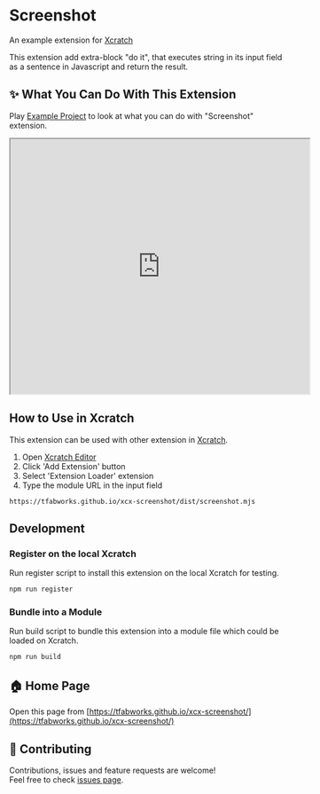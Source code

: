 # Screenshot
An example extension for [Xcratch](https://xcratch.github.io/)

This extension add extra-block "do it", that executes string in its input field as a sentence in Javascript and return the result.


## ✨ What You Can Do With This Extension

Play [Example Project](https://xcratch.github.io/editor/#https://tfabworks.github.io/xcx-screenshot/projects/example.sb3) to look at what you can do with "Screenshot" extension.
<iframe src="https://xcratch.github.io/editor/player#https://tfabworks.github.io/xcx-screenshot/projects/example.sb3" width="540px" height="460px" allow="camera"></iframe>


## How to Use in Xcratch

This extension can be used with other extension in [Xcratch](https://xcratch.github.io/).
1. Open [Xcratch Editor](https://xcratch.github.io/editor)
2. Click 'Add Extension' button
3. Select 'Extension Loader' extension
4. Type the module URL in the input field
```
https://tfabworks.github.io/xcx-screenshot/dist/screenshot.mjs
```

## Development

### Register on the local Xcratch

Run register script to install this extension on the local Xcratch for testing.

```sh
npm run register
```

### Bundle into a Module

Run build script to bundle this extension into a module file which could be loaded on Xcratch.

```sh
npm run build
```

## 🏠 Home Page

Open this page from [https://tfabworks.github.io/xcx-screenshot/](https://tfabworks.github.io/xcx-screenshot/)


## 🤝 Contributing

Contributions, issues and feature requests are welcome!<br />Feel free to check [issues page](https://github.com/tfabworks/xcx-screenshot/issues).

